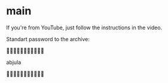 # main
If you're from YouTube, just follow the instructions in the video.


Standart password to the archive: 

🔑🔑🔑🔑🔑🔑🔑🔑🔑🔑🔑

abjula

🔑🔑🔑🔑🔑🔑🔑🔑🔑🔑🔑
